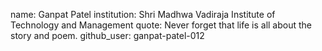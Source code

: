 name: Ganpat Patel
institution: Shri Madhwa Vadiraja Institute of Technology and Management
quote: Never forget that life is all about the story and poem.
github_user: ganpat-patel-012
